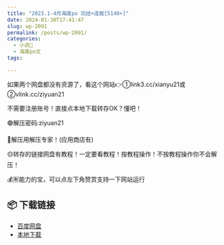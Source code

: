 ```yaml
---
title: "2023.1-4月海废po 完结+连载[5140+]"
date: 2024-01-30T17:41:47
slug: wp-2091
permalink: /posts/wp-2091/
categories:
  - 小说📖
  - 海废po文
tags:

---
```


如果两个网盘都没有资源了，看这个网站👉①link3.cc/xianyu21或②vlink.cc/ziyuan21

不需要注册账号！直接点本地下载转存OK？懂吧！

🟢解压密码:ziyuan21

🔵解压用解压专家！(应用商店有)

🟡转存的链接网盘有教程！一定要看教程！按教程操作！不按教程操作你不会解压！

💰🈶能力的宝，可以点左下角赞赏支持一下网站运行

## 📦 下载链接
- [百度网盘](https://blziyuan21.com/pay-download/2091?key=4b6eb04c8b&down_id=0)
- [本地下载](https://blziyuan21.com/pay-download/2091?key=4b6eb04c8b&down_id=1)

